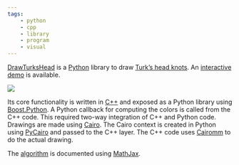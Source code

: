 ```yaml
---
tags:
    - python
    - cpp
    - library
    - program
    - visual
---
```

[DrawTurksHead](https://jacquev6.github.io/DrawTurksHead/) is a [Python](https://www.python.org/) library to draw [Turk’s head knots](https://en.wikipedia.org/wiki/Turk%27s_head_knot).
An [interactive demo](https://jacquev6.github.io/DrawTurksHead/demo.html) is available.

<div class="text-center">
<img class="img-fluid" src="http://dyn.vincent-jacques.net/turkshead?leads=4&bights=5&line_width=20&inner_radius=25&width=270&height=270">
</div>

Its core functionality is written in [C++](https://isocpp.org/) and exposed as a Python library using [Boost.Python](https://www.boost.org/doc/libs/release/libs/python/).
A Python callback for computing the colors is called from the C++ code.
This required two-way integration of C++ and Python code.
Drawings are made using [Cairo](https://www.cairographics.org/).
The Cairo context is created in Python using [PyCairo](https://cairographics.org/pycairo/) and passed to the C++ layer.
The C++ code uses [Cairomm](https://www.cairographics.org/cairomm/) to do the actual drawing.

The [algorithm](https://jacquev6.github.io/DrawTurksHead/algorithm.html) is documented using [MathJax](https://www.mathjax.org/).
